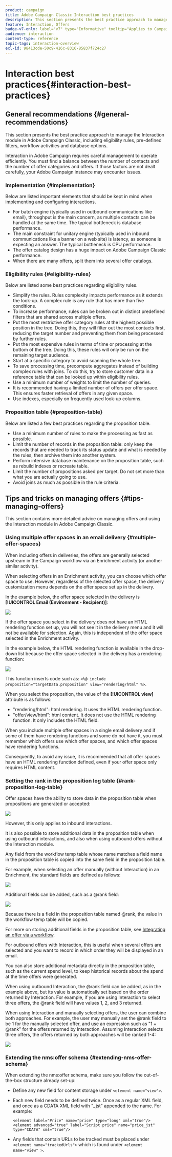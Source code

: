```yaml
---
product: campaign
title: Adobe Campaign Classic Interaction best practices
description: This section presents the best practice approach to manage the Interaction module in Adobe Campaign Classic
feature: Interaction, Offers
badge-v7-only: label="v7" type="Informative" tooltip="Applies to Campaign Classic v7 only"
audience: interaction
content-type: reference
topic-tags: interaction-overview
exl-id: 98413cde-50c9-416c-8316-85837f724c27
---
```

# Interaction best practices{#interaction-best-practices}



## General recommendations {#general-recommendations}

This section presents the best practice approach to manage the Interaction module in Adobe Campaign Classic, including eligibility rules, pre-defined filters, workflow activities and database options.

Interaction in Adobe Campaign requires careful management to operate efficiently. You must find a balance between the number of contacts and the number of offer categories and offers. If those factors are not dealt carefully, your Adobe Campaign instance may encounter issues.

### Implementation {#implementation}

Below are listed important elements that should be kept in mind when implementing and configuring interactions.

* For batch engine (typically used in outbound communications like email), throughput is the main concern, as multiple contacts can be handled at the same time. The typical bottleneck is database performance.
* The main constraint for unitary engine (typically used in inbound communications like a banner on a web site) is latency, as someone is expecting an answer. The typical bottleneck is CPU performance.
* The offer catalog design has a huge impact on Adobe Campaign Classic performance.
* When there are many offers, split them into several offer catalogs.

### Eligibility rules {#eligibility-rules}

Below are listed some best practices regarding eligibility rules.

* Simplify the rules. Rules complexity impacts performance as it extends the look-up. A complex rule is any rule that has more than five conditions.
* To increase performance, rules can be broken out in distinct predefined filters that are shared across multiple offers.
* Put the most restrictive offer category rules at the highest possible position in the tree. Doing this, they will filter out the most contacts first, reducing the target number and preventing them from being processed by further rules.
* Put the most expensive rules in terms of time or processing at the bottom of the tree. Doing this, these rules will only be run on the remaining target audience.
* Start at a specific category to avoid scanning the whole tree.
* To save processing time, precompute aggregates instead of building complex rules with joins. To do this, try to store customer data in a reference table that can be looked up within eligibility rules.
* Use a minimum number of weights to limit the number of queries.
* It is recommended having a limited number of offers per offer space. This ensures faster retrieval of offers in any given space.
* Use indexes, especially on frequently used look-up columns.

### Proposition table {#proposition-table}

Below are listed a few best practices regarding the proposition table.

* Use a minimum number of rules to make the processing as fast as possible.
* Limit the number of records in the proposition table: only keep the records that are needed to track its status update and what is needed by the rules, then archive them into another system.
* Perform intensive database maintenance on the proposition table, such as rebuild indexes or recreate table.
* Limit the number of propositions asked per target. Do not set more than what you are actually going to use.
* Avoid joins as much as possible in the rule criteria.

## Tips and tricks on managing offers {#tips-managing-offers}

This section contains more detailed advice on managing offers and using the Interaction module in Adobe Campaign Classic.

### Using multiple offer spaces in an email delivery {#multiple-offer-spaces}

When including offers in deliveries, the offers are generally selected upstream in the Campaign workflow via an Enrichment activity (or another similar activity).

When selecting offers in an Enrichment activity, you can choose which offer space to use. However, regardless of the selected offer space, the delivery customization menu depends on the offer space set up in the delivery.

In the example below, the offer space selected in the delivery is **[!UICONTROL Email (Environment - Recipient)]**:

![](assets/Interaction-best-practices-offer-space-selected.png)

If the offer space you select in the delivery does not have an HTML rendering function set up, you will not see it in the delivery menu and it will not be available for selection. Again, this is independent of the offer space selected in the Enrichment activity.

In the example below, the HTML rendering function is available in the drop-down list because the offer space selected in the delivery has a rendering function:

![](assets/Interaction-best-practices-HTML-rendering.png)

This function inserts code such as: `<%@ include proposition="targetData.proposition" view="rendering/html" %>`.

When you select the proposition, the value of the **[!UICONTROL view]** attribute is as follows:
* "rendering/html": html rendering. It uses the HTML rendering function.
* "offer/view/html": html content. It does not use the HTML rendering function. It only includes the HTML field.

When you include multiple offer spaces in a single email delivery and if some of them have rendering functions and some do not have it, you must remember which offers use which offer spaces, and which offer spaces have rendering functions.

Consequently, to avoid any issue, it is recommended that all offer spaces have an HTML rendering function defined, even if your offer space only requires HTML content.

### Setting the rank in the proposition log table {#rank-proposition-log-table}

Offer spaces have the ability to store data in the proposition table when propositions are generated or accepted:

![](assets/Interaction-best-practices-offer-space-storage.png)

However, this only applies to inbound interactions.

It is also possible to store additional data in the proposition table when using outbound interactions, and also when using outbound offers without the Interaction module.

Any field from the workflow temp table whose name matches a field name in the proposition table is copied into the same field in the proposition table.

For example, when selecting an offer manually (without Interaction) in an Enrichment, the standard fields are defined as follows:

![](assets/Interaction-best-practices-manual-offer-std-fields.png)

Additional fields can be added, such as a @rank field:

![](assets/Interaction-best-practices-manual-offer-add-fields.png)

Because there is a field in the proposition table named @rank, the value in the workflow temp table will be copied.

For more on storing additional fields in the proposition table, see [Integrating an offer via a workflow](../../interaction/using/integrating-an-offer-via-a-workflow.md#storing-offer-rankings-and-weights).

For outbound offers with Interaction, this is useful when several offers are selected and you want to record in which order they will be displayed in an email.

You can also store additional metadata directly in the proposition table, such as the current spend level, to keep historical records about the spend at the time offers were generated.

When using outbound Interaction, the @rank field can be added, as in the example above, but its value is automatically set based on the order returned by Interaction. For example, if you are using Interaction to select three offers, the @rank field will have values 1, 2, and 3 returned.

When using Interaction and manually selecting offers, the user can combine both approaches. For example, the user may manually set the @rank field to be 1 for the manually selected offer, and use an expression such as "1 + @rank" for the offers returned by Interaction. Assuming Interaction selects three offers, the offers returned by both approaches will be ranked 1-4:

![](assets/Interaction-best-practices-manual-offer-combined.png)

### Extending the nms:offer schema {#extending-nms-offer-schema}

When extending the nms:offer schema, make sure you follow the out-of-the-box structure already set-up:
* Define any new field for content storage under `<element name="view">`.
* Each new field needs to be defined twice. Once as a regular XML field, and once as a CDATA XML field with "_jst" appended to the name. For example:

    ```
    <element label="Price" name="price" type="long" xml="true"/>
    <element advanced="true" label="Script price" name="price_jst" type="CDATA" xml="true"/>
    ```

* Any fields that contain URLs to be tracked must be placed under `<element name="trackedUrls">` which is found under `<element name="view" >`.

